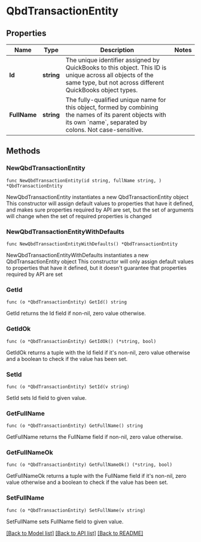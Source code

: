 # QbdTransactionEntity

## Properties

Name | Type | Description | Notes
------------ | ------------- | ------------- | -------------
**Id** | **string** | The unique identifier assigned by QuickBooks to this object. This ID is unique across all objects of the same type, but not across different QuickBooks object types. | 
**FullName** | **string** | The fully-qualified unique name for this object, formed by combining the names of its parent objects with its own &#x60;name&#x60;, separated by colons. Not case-sensitive. | 

## Methods

### NewQbdTransactionEntity

`func NewQbdTransactionEntity(id string, fullName string, ) *QbdTransactionEntity`

NewQbdTransactionEntity instantiates a new QbdTransactionEntity object
This constructor will assign default values to properties that have it defined,
and makes sure properties required by API are set, but the set of arguments
will change when the set of required properties is changed

### NewQbdTransactionEntityWithDefaults

`func NewQbdTransactionEntityWithDefaults() *QbdTransactionEntity`

NewQbdTransactionEntityWithDefaults instantiates a new QbdTransactionEntity object
This constructor will only assign default values to properties that have it defined,
but it doesn't guarantee that properties required by API are set

### GetId

`func (o *QbdTransactionEntity) GetId() string`

GetId returns the Id field if non-nil, zero value otherwise.

### GetIdOk

`func (o *QbdTransactionEntity) GetIdOk() (*string, bool)`

GetIdOk returns a tuple with the Id field if it's non-nil, zero value otherwise
and a boolean to check if the value has been set.

### SetId

`func (o *QbdTransactionEntity) SetId(v string)`

SetId sets Id field to given value.


### GetFullName

`func (o *QbdTransactionEntity) GetFullName() string`

GetFullName returns the FullName field if non-nil, zero value otherwise.

### GetFullNameOk

`func (o *QbdTransactionEntity) GetFullNameOk() (*string, bool)`

GetFullNameOk returns a tuple with the FullName field if it's non-nil, zero value otherwise
and a boolean to check if the value has been set.

### SetFullName

`func (o *QbdTransactionEntity) SetFullName(v string)`

SetFullName sets FullName field to given value.



[[Back to Model list]](../README.md#documentation-for-models) [[Back to API list]](../README.md#documentation-for-api-endpoints) [[Back to README]](../README.md)


